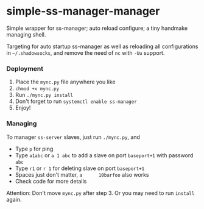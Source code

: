 # simple-ss-manager-manager
Simple wrapper for ss-manager; auto reload configure; a tiny handmake managing shell.

Targeting for auto startup ss-manager as well as reloading all configurations in `~/.shadowsocks`, and remove the need of `nc` with `-Uu` support.

### Deployment

1. Place the `mync.py` file anywhere you like
2. `chmod +x mync.py`
3. Run `./mync.py install`
4. Don't forget to run `systemctl enable ss-manager`
5. Enjoy!


### Managing

To manager `ss-server` slaves, just run `./mync.py`, and
 - Type `p` for ping
 - Type `a1abc` or `a 1 abc` to add a slave on port `baseport+1` with password `abc`
 - Type `r1` or `r 1` for deleting slave on port `baseport+1`
 - Spaces just don't matter, `a      10barfoo` also works
 - Check code for more details

Attention: Don't move `mync.py` after step 3. Or you may need to run `install` again.

